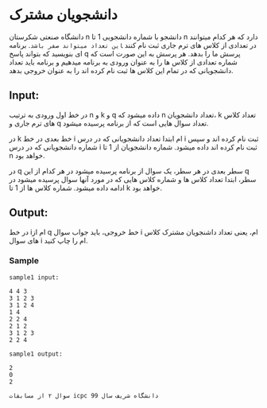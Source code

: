 # دانشجویان مشترک

دانشگاه صنعتی شکرستان n دانشجو با شماره دانشجویی 1 تا n دارد که هر کدام میتوانند در تعدادی از کلاس های ترم جاری ثبت نام کنند ‍‍` این تعداد میتواند صفر باشد `.
برنامه ای بنویسید که بتواند پاسخ q پرسش ما را بدهد. هر پرسش به این صورت است که شماره تعدادی از کلاس ها را به عنوان ورودی به برنامه میدهیم و برنامه باید تعداد دانشجویانی که در تمام این کلاس ها ثبت نام کرده اند را به عنوان خروجی بدهد.

## Input:

در خط اول ورودی به ترتیب n و k و q داده میشود که n تعداد دانشجویان، k تعداد کلاس های ترم جاری و q تعداد سوال هایی است که از برنامه پرسیده میشود.

در k خط بعدی در خط i ام ابتدا تعداد دانشجویانی که در درس i ثبت نام کرده اند و سپس شماره دانشجویانی که در درس i ثبت نام کرده اند داده میشود. شماره دانشجویان از 1 تا n خواهد بود.

در q سطر بعدی در هر سطر، یک سوال از برنامه پرسیده میشود در هر کدام از این q سطر، ابتدا تعداد کلاس ها و شماره کلاس هایی که در مورد آنها سوال پرسیده میشود در ادامه داده میشود. شماره کلاس ها از 1 تا k خواهد بود.

## Output:

در خط iام از q خط خروجی، باید جواب سوال i ام، یعنی تعداد داشنجویان مشترک کلاس های سوال i ام را چاپ کنید.

### Sample

`sample1 input:`

```
4 4 3
3 1 2 3
3 1 2 4
1 4
2 2 4
2 1 2
3 1 2 3
2 2 4
```

`sample1 output:`

```
2
0
2
```

`سوال ۲ از مسابقات icpc دانشگاه شریف سال 99`